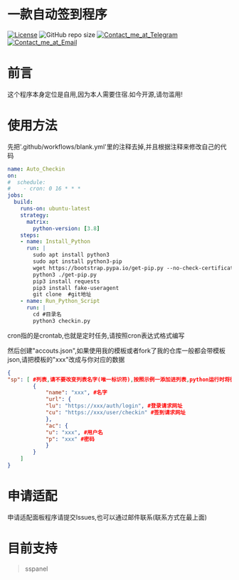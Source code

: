 # 一款自动签到程序
[![License](https://img.shields.io/github/license/PPKunOffical/SAuto_Checkin?style=flat-square)](https://github.com/PPKunOffical/SAuto_Checkin/blob/master/LICENSE)
![GitHub repo size](https://img.shields.io/github/repo-size/PPKunOffical/SAuto_Checkin?style=flat-square&color=328657)
[![Contact_me_at_Telegram](https://img.shields.io/badge/Call_me_at-Telegram-brightgreen?style=flat-square)](https://t.me/PP_Kun)
[![Contact_me_at_Email](https://img.shields.io/badge/Call_me_at-Email-brightgreen?style=flat-square)](mailto:pp520yo@gmail.com)
# 前言
这个程序本身定位是自用,因为本人需要住宿.如今开源,请勿滥用!
# 使用方法
先把'.github/workflows/blank.yml'里的注释去掉,并且根据注释来修改自己的代码

```yaml
name: Auto_Checkin
on:
#  schedule:
#    - cron: 0 16 * * *
jobs:
  build:
    runs-on: ubuntu-latest
    strategy:
      matrix:
        python-version: [3.8]
    steps:
    - name: Install_Python
      run: |
        sudo apt install python3
        sudo apt install python3-pip
        wget https://bootstrap.pypa.io/get-pip.py --no-check-certificate
        python3 ./get-pip.py
        pip3 install requests
        pip3 install fake-useragent
        git clone  #git地址
    - name: Run_Python_Script
      run: |
        cd #目录名
        python3 checkin.py
```

cron指的是crontab,也就是定时任务,请按照cron表达式格式编写

然后创建"accouts.json",如果使用我的模板或者fork了我的仓库一般都会带模板json,请把模板的"xxx"改成与你对应的数据

```json
{
"sp": [ #列表,请不要改变列表名字(唯一标识符),按照示例一添加进列表,python运行时将循环列表
        {
            "name": "xxx", #名字
            "url": {
            "lu": "https://xxx/auth/login", #登录请求网址
            "cu": "https://xxx/user/checkin" #签到请求网址
            },
            "ac": {
            "u": "xxx", #用户名
            "p": "xxx" #密码
            }
        }
	]
}
```
# 申请适配

申请适配面板程序请提交Issues,也可以通过邮件联系(联系方式在最上面)



# 目前支持
> sspanel

